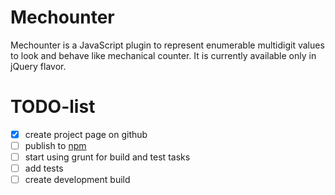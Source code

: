 # Mechounter
Mechounter is a JavaScript plugin to represent enumerable multidigit values to look and behave like mechanical counter. It is currently available only in jQuery flavor.

# TODO-list

- [x] create project page on github
- [ ] publish to [npm](https://www.npmjs.com)
- [ ] start using grunt for build and test tasks
- [ ] add tests
- [ ] create development build
